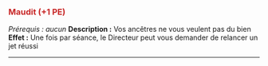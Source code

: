 ### <span style="color:rgb(200,40, 40)">Maudit (+1 PE)</span>
*Prérequis : aucun*
**Description :** Vos ancêtres ne vous veulent pas du bien
**Effet :** Une fois par séance, le Directeur peut vous demander de relancer un jet réussi

---